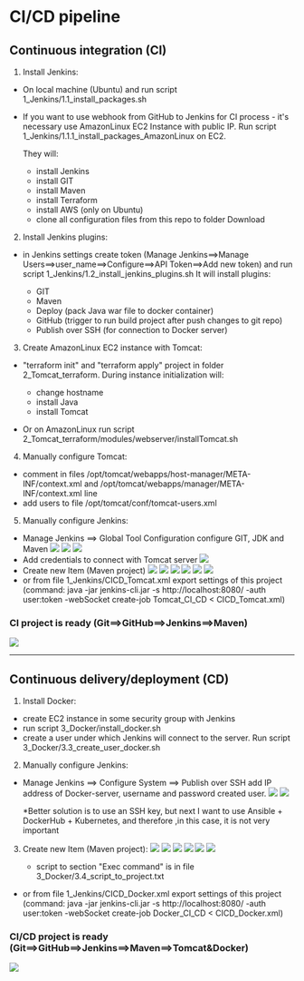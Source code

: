 # CI/CD pipeline

## Continuous integration (CI)

1. Install Jenkins:

- On local machine (Ubuntu) and run script 1_Jenkins/1.1_install_packages.sh
- If you want to use webhook from GitHub to Jenkins for CI process - it's necessary use AmazonLinux EC2 Instance with public IP. Run script 1_Jenkins/1.1.1_install_packages_AmazonLinux on EC2.

  They will:

  - install Jenkins
  - install GIT
  - install Maven
  - install Terraform
  - install AWS (only on Ubuntu)
  - clone all configuration files from this repo to folder Download

2. Install Jenkins plugins:

- in Jenkins settings create token (Manage Jenkins==>Manage Users==>user_name==>Configure==>API Token==>Add new token) and run script 1_Jenkins/1.2_install_jenkins_plugins.sh
  It will install plugins:

  - GIT
  - Maven
  - Deploy (pack Java war file to docker container)
  - GitHub (trigger to run build project after push changes to git repo)
  - Publish over SSH (for connection to Docker server)

3. Create AmazonLinux EC2 instance with Tomcat:

- "terraform init" and "terraform apply" project in folder 2_Tomcat_terraform. During instance initialization will:

  - change hostname
  - install Java
  - install Tomcat

- Or on AmazonLinux run script 2_Tomcat_terraform/modules/webserver/installTomcat.sh

4. Manually configure Tomcat:

- comment in files /opt/tomcat/webapps/host-manager/META-INF/context.xml and /opt/tomcat/webapps/manager/META-INF/context.xml line <Valve className="org.apache.catalina.valves.RemoteAddrValve" allow="127\.\d+\.\d+\.\d+|::1|0:0:0:0:0:0:0:1" />
- add users to file /opt/tomcat/conf/tomcat-users.xml
  <role rolename="manager-gui"/>
  <role rolename="manager-script"/>
  <role rolename="manager-jmx"/>
  <role rolename="manager-status"/>
  <user username="admin" password="your_password" roles="manager-gui, manager-script, manager-jmx, manager-status"/>
  <user username="deployer" password="your_password" roles="manager-script"/>
  <user username="tomcat" password="your_password" roles="manager-gui"/>

5. Manually configure Jenkins:

- Manage Jenkins ==> Global Tool Configuration configure GIT, JDK and Maven
  ![](images/glob_conf_1.jpg)
  ![](images/glob_conf_2.jpg)
  ![](images/glob_conf_3.jpg)
- Add credentials to connect with Tomcat server
  ![](images/jenk_cred_1.jpg)
- Create new Item (Maven project)
  ![](images/mvn_project_1.jpg)
  ![](images/mvn_project_2.jpg)
  ![](images/mvn_project_3.jpg)
  ![](images/mvn_project_4.jpg)
  ![](images/mvn_project_5.jpg)
  ![](images/mvn_project_6.jpg)
- or from file 1_Jenkins/CICD_Tomcat.xml export settings of this project (command: java -jar jenkins-cli.jar -s http://localhost:8080/ -auth user:token -webSocket create-job Tomcat_CI_CD < CICD_Tomcat.xml)

### CI project is ready (Git==>GitHub==>Jenkins==>Maven)

![](images/CI.jpg)

---

## Continuous delivery/deployment (CD)

1. Install Docker:

- create EC2 instance in some security group with Jenkins
- run script 3_Docker/install_docker.sh
- create a user under which Jenkins will connect to the server. Run script 3_Docker/3.3_create_user_docker.sh

2. Manually configure Jenkins:

- Manage Jenkins ==> Configure System ==> Publish over SSH add IP address of Docker-server, username and password created user.
  ![](images/docker_jenk_1.jpg)
  ![](images/docker_jenk_2.jpg)

  \*Better solution is to use an SSH key, but next I want to use Ansible + DockerHub + Kubernetes, and therefore ,in this case, it is not very important

3. Create new Item (Maven project):
   ![](images/docker_project_1.jpg)
   ![](images/docker_project_2.jpg)
   ![](images/docker_project_3.jpg)
   ![](images/docker_project_4.jpg)
   ![](images/docker_project_5.jpg)
   ![](images/docker_project_6.jpg)

   - script to section "Exec command" is in file 3_Docker/3.4_script_to_project.txt

- or from file 1_Jenkins/CICD_Docker.xml export settings of this project (command: java -jar jenkins-cli.jar -s http://localhost:8080/ -auth user:token -webSocket create-job Docker_CI_CD < CICD_Docker.xml)

### CI/CD project is ready (Git==>GitHub==>Jenkins==>Maven==>Tomcat&Docker)

![](images/CI-CD-docker.jpg)
